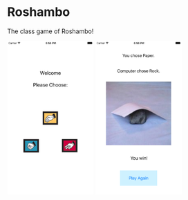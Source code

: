 # Roshambo

The class game of Roshambo!


<img src="https://github.com/yx79/LearningSwift3/blob/master/Roshambo/Roshambo.png" width=200>
<img src="https://github.com/yx79/LearningSwift3/blob/master/Roshambo/Roshambo-1.png" width=200>
